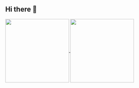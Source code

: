 ## Hi there 👋

<a href="https://github.com/Syarmine/github-readme-stats">
  <img height=200 align="center" src="https://github-readme-stats.vercel.app/api?username=Syarmine&show_icons=true&theme=react" />
</a>
<a href="https://github.com/Syarmine/convoychat">
  <img height=200 align="center" src="https://github-readme-stats.vercel.app/api/top-langs?username=Syarmine&theme=react&layout=compact&langs_count=8&card_width=320" />
</a>


<!--
**Syarmine/Syarmine** is a ✨ _special_ ✨ repository because its `README.md` (this file) appears on your GitHub profile.

Here are some ideas to get you started:

- 🔭 I’m currently working on ...
- 🌱 I’m currently learning ...
- 👯 I’m looking to collaborate on ...
- 🤔 I’m looking for help with ...
- 💬 Ask me about ...
- 📫 How to reach me: ...
- 😄 Pronouns: ...
- ⚡ Fun fact: ...
-->

